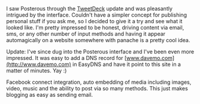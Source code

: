 I saw Posterous through the [TweetDeck](http://www.tweetdeck.com) update and was
pleasantly intrigued by the interface. Couldn't have a simpler concept for
publishing personal stuff if you ask me, so I decided to give it a try and see
what it looked like. I'm pretty impressed to be honest, driving content via
email, sms, or any other number of input methods and having it appear
automagically on a website somewhere with panache is a pretty cool idea.

Update: I've since dug into the Posterous interface and I've been even more
impressed. It was easy to add a DNS record for
[www.davemo.com](http://www.davemo.com) in EasyDNS and have it point to this
site in a matter of minutes. Yay :)

Facebook connect integration, auto embedding of media including images, video,
music and the ability to post via so many methods. This just makes blogging as
easy as sending email.

